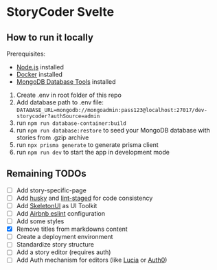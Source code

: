 # StoryCoder Svelte

## How to run it locally

Prerequisites:

- [Node.js](https://nodejs.org/en/) installed
- [Docker](https://www.docker.com/) installed
- [MongoDB Database Tools](https://www.mongodb.com/docs/database-tools/installation/installation/) installed

1. Create .env in root folder of this repo
2. Add database path to .env file: `DATABASE_URL=mongodb://mongoadmin:pass123@localhost:27017/dev-storycoder?authSource=admin`
3. run `npm run database-container:build`
4. run `npm run database:restore` to seed your MongoDB database with stories from .gzip archive
5. run `npx prisma generate` to generate prisma client
6. run `npm run dev` to start the app in development mode

## Remaining TODOs

- [ ] Add story-specific-page
- [ ] Add [husky](https://typicode.github.io/husky/) and [lint-staged](https://github.com/okonet/lint-staged) for code consistency
- [ ] Add [SkeletonUI](https://www.skeleton.dev/) as UI Toolkit
- [ ] Add [Airbnb eslint](https://www.npmjs.com/package/eslint-config-airbnb) configuration
- [ ] Add some styles
- [x] Remove titles from markdowns content
- [ ] Create a deployment environment
- [ ] Standardize story structure
- [ ] Add a story editor (requires auth)
- [ ] Add Auth mechanism for editors (like [Lucia](https://lucia-auth.com/) or [Auth0](https://auth0.com/))

[//]: # '## Building'
[//]: #
[//]: # 'To create a production version of your app:'
[//]: #
[//]: # '```bash'
[//]: # 'npm run build'
[//]: # '```'
[//]: #
[//]: # 'You can preview the production build with `npm run preview`.'
[//]: #
[//]: # '> To deploy your app, you may need to install an [adapter](https://kit.svelte.dev/docs/adapters) for your target environment.'

